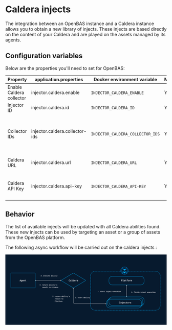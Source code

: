 # Caldera injects

The integration between an OpenBAS instance and a Caldera instance allows you to obtain a new library of injects. These
injects are based directly on the content of your Caldera and are played on the assets managed by its agents.

## Configuration variables

Below are the properties you'll need to set for OpenBAS:

| Property                 | application.properties         | Docker environment variable      | Mandatory | Description                                              |
|--------------------------|--------------------------------|----------------------------------|-----------|----------------------------------------------------------|
| Enable Caldera collector | injector.caldera.enable        | `INJECTOR_CALDERA_ENABLE`        | Yes       | Enable the Caldera injector.                             |
| Injector ID              | injector.caldera.id            | `INJECTOR_CALDERA_ID`            | Yes       | The ID of the injector.                                  |
| Collector IDs            | injector.caldera.collector-ids | `INJECTOR_CALDERA_COLLECTOR_IDS` | Yes       | The collector IDs compatible with the injection process. |
| Caldera URL              | injector.caldera.url           | `INJECTOR_CALDERA_URL`           | Yes       | The URL of the Caldera instance.                         |
| Caldera API Key          | injector.caldera.api-key       | `INJECTOR_CALDERA_API-KEY`       | Yes       | The API Key for the rest API of the Caldera instance.    |

## Behavior

The list of available injects will be updated with all Caldera abilities found.
These new injects can be used by targeting an asset or a group of assets from the OpenBAS platform.

The following async workflow will be carried out on the caldera injects :

![Async workflow](assets/inject-caldera.png)
